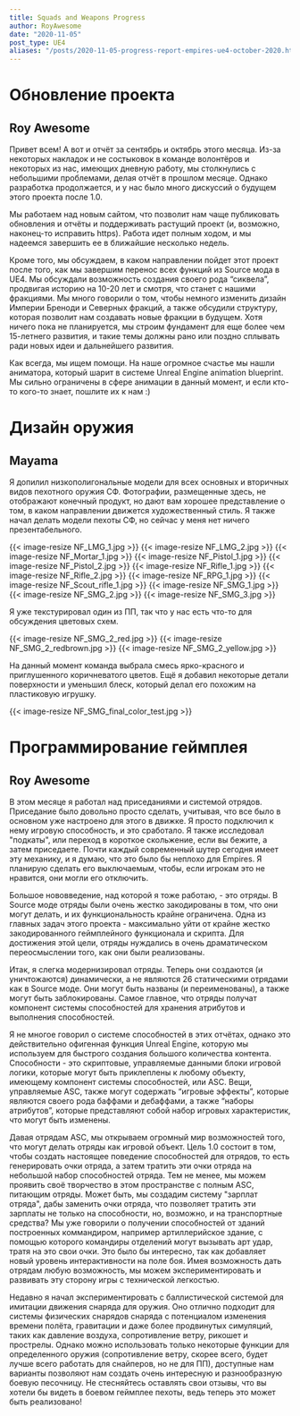 ```yaml
---
title: Squads and Weapons Progress
author: RoyAwesome
date: "2020-11-05"
post_type: UE4
aliases: "/posts/2020-11-05-progress-report-empires-ue4-october-2020.html"
---
```



# Обновление проекта
## Roy Awesome

Привет всем! А вот и отчёт за сентябрь и октябрь этого месяца. Из-за некоторых накладок и не состыковок в команде волонтёров и некоторых из нас, имеющих дневную работу, мы столкнулись с небольшими проблемами, делая отчёт в прошлом месяце. Однако разработка продолжается, и у нас было много дискуссий о будущем этого проекта после 1.0.

Мы работаем над новым сайтом, что позволит нам чаще публиковать обновления и отчёты и поддерживать растущий проект (и, возможно, наконец-то исправить https). Работа идет полным ходом, и мы надеемся завершить ее в ближайшие несколько недель.

Кроме того, мы обсуждаем, в каком направлении пойдет этот проект после того, как мы завершим перенос всех функций из Source мода в UE4. Мы обсуждали возможность создания своего рода “сиквела”, продвигая историю на 10-20 лет и смотря, что станет с нашими фракциями. Мы много говорили о том, чтобы немного изменить дизайн Империи Бреноди и Северных фракций, а также обсудили структуру, которая позволит нам создавать новые фракции в будущем. Хотя ничего пока не планируется, мы строим фундамент для еще более чем 15-летнего развития, и такие темы должны рано или поздно сплывать ради новых идеи и дальнейшего развития.

Как всегда, мы ищем помощи. На наше огромное счастье мы нашли аниматора, который шарит в системе Unreal Engine animation blueprint. Мы сильно ограничены в сфере анимации в данный момент, и если кто-то кого-то знает, пошлите их к нам :)


# Дизайн оружия
## Mayama

Я допилил низкополигональные модели для всех основных и вторичных видов пехотного оружия СФ. Фотографии, размещенные здесь, не отображают конечный продукт, но дают вам хорошее представление о том, в каком направлении движется художественный стиль. Я также начал делать модели пехоты СФ, но сейчас у меня нет ничего презентабельного.

{{< image-resize NF_LMG_1.jpg >}}
{{< image-resize NF_LMG_2.jpg >}}
{{< image-resize NF_Mortar_1.jpg >}}
{{< image-resize NF_Pistol_1.jpg >}}
{{< image-resize NF_Pistol_2.jpg >}}
{{< image-resize NF_Rifle_1.jpg >}}
{{< image-resize NF_Rifle_2.jpg >}}
{{< image-resize NF_RPG_1.jpg >}}
{{< image-resize NF_Scout_rifle_1.jpg >}}
{{< image-resize NF_SMG_1.jpg >}}
{{< image-resize NF_SMG_2.jpg >}}
{{< image-resize NF_SMG_3.jpg >}}

  
Я уже текстурировал один из ПП, так что у нас есть что-то для обсуждения цветовых схем.

{{< image-resize NF_SMG_2_red.jpg >}}
{{< image-resize NF_SMG_2_redbrown.jpg >}}
{{< image-resize NF_SMG_2_yellow.jpg >}}


На данный момент команда выбрала смесь ярко-красного и приглушенного коричневатого цветов. Ещё я добавил некоторые детали поверхности и уменьшил блеск, который делал его похожим на пластиковую игрушку.

{{< image-resize NF_SMG_final_color_test.jpg >}}


# Программирование геймплея
## Roy Awesome

В этом месяце я работал над приседаниями и системой отрядов. Приседание было довольно просто сделать, учитывая, что все было в основном уже настроено для этого в движке. Я просто подключил к нему игровую способность, и это сработало. Я также исследовал "подкаты", или переход в короткое скольжение, если вы бежите, а затем приседаете. Почти каждый современный шутер сегодня имеет эту механику, и я думаю, что это было бы неплохо для Empires. Я планирую сделать его выключаемым, чтобы, если игрокам это не нравится, они могли его отключить.

Большое нововведение, над которой я тоже работаю, - это отряды. В Source моде отряды были очень жестко закодированы в том, что они могут делать, и их функциональность крайне ограничена. Одна из главных задач этого проекта - максимально уйти от крайне жестко закодированного геймплейного функционала и скрипта. Для достижения этой цели, отряды нуждались в очень драматическом переосмыслении того, как они были реализованы.

Итак, я слегка модернизировал отряды. Теперь они создаются (и уничтожаются) динамически, а не являются 26 статическими отрядами как в Source моде. Они могут быть названы (и переименованы), а также могут быть заблокированы. Самое главное, что отряды получат компонент системы способностей для хранения атрибутов и выполнения способностей.

Я не многое говорил о системе способностей в этих отчётах, однако это действительно офигенная функция Unreal Engine, которую мы используем для быстрого создания большого количества контента. Способности - это скриптовые, управляемые данными блоки игровой логики, которые могут быть приклеплены к любому объекту, имеющему компонент системы способностей, или ASC. Вещи, управляемые ASC, также могут содержать “игровые эффекты”, которые являются своего рода баффами и дебаффами, а также “наборы атрибутов”, которые представляют собой набор игровых характеристик, что могут быть изменены.

Давая отрядам ASC, мы открываем огромный мир возможностей того, что могут делать отряды как игровой объект. Цель 1.0 состоит в том, чтобы создать настоящее поведение способностей для отрядов, то есть генерировать очки отряда, а затем тратить эти очки отряда на небольшой набор способностей отряда. Тем не менее, мы можем проявить своё творчество в этом пространстве с полным ASC, питающим отряды. Может быть, мы создадим систему "зарплат отряда", дабы заменить очки отряда, что позволяет тратить эти зарплаты не только на способности, но, возможно, и на транспортные средства? Мы уже говорили о получении способностей от зданий построенных коммандиром, например артиллерийское здание, с помощью которого командиры отделений могут вызывать арт удар, тратя на это свои очки. Это было бы интересно, так как добавляет новый уровень интерактивности на поле боя. Имея возможность дать отрядам любую возможность, мы можем экспериментировать и развивать эту сторону игры с технической легкостью.

Недавно я начал экспериментировать с баллистической системой для имитации движения снаряда для оружия. Оно отлично подходит для системы физических снарядов снаряда с потенциалом изменения времени полёта, гравитации и даже более продвинутых симуляций, таких как давление воздуха, сопротивление ветру, рикошет и прострелы. Однако можно использовать только некоторые функции для определенного оружия (сопротивление ветру, скорее всего, будет лучше всего работать для снайперов, но не для ПП), доступные нам варианты позволяют нам создать очень интересную и разнообразную боевую песочницу. Не стесняйтесь оставлять свои отзывы, что вы хотели бы видеть в боевом геймплее пехоты, ведь теперь это может быть реализовано!